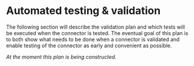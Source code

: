 # Automated testing & validation
The following section will describe the validation plan and which tests will be executed when the connector is tested. The eventual goal of this plan is to both show what needs to be done when a connector is validated and enable testing of the connector as early and convenient as possible. 

*At the moment this plan is being constructed.*
